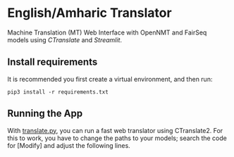 # English/Amharic Translator
Machine Translation (MT) Web Interface with OpenNMT and FairSeq models using *CTranslate* and *Streamlit*.


## Install requirements

It is recommended you first create a virtual environment, and then run:

```
pip3 install -r requirements.txt
```



## Running the App

With [translate.py](translate.py), you can run a fast web translator using CTranslate2. For this  to work, you have to change the paths to your models; search the code for [Modify] and adjust the following lines.




